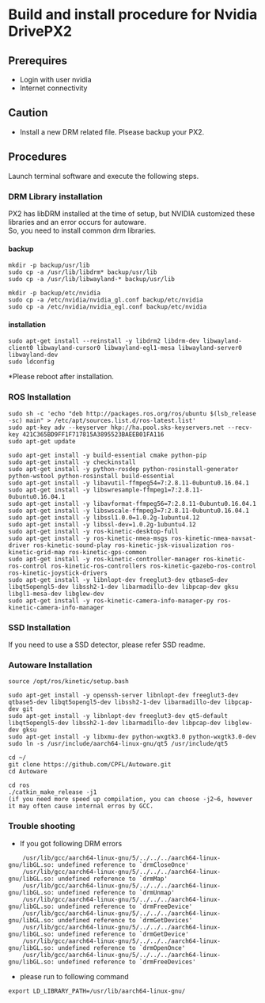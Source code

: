 # Build and install procedure for Nvidia DrivePX2
## Prerequires
 - Login with user nvidia
 - Internet connectivity

## Caution
 - Install a new DRM related file. Plsease backup your PX2.

## Procedures
 Launch terminal software and execute the following steps.

 
### DRM Library installation
 PX2 has libDRM installed at the time of setup, but NVIDIA customized these libraries and an error occurs for autoware.  
 So, you need to install common drm libraries.


#### backup
    mkdir -p backup/usr/lib
    sudo cp -a /usr/lib/libdrm* backup/usr/lib
    sudo cp -a /usr/lib/libwayland-* backup/usr/lib

    mkdir -p backup/etc/nvidia
    sudo cp -a /etc/nvidia/nvidia_gl.conf backup/etc/nvidia
    sudo cp -a /etc/nvidia/nvidia_egl.conf backup/etc/nvidia

#### installation
    sudo apt-get install --reinstall -y libdrm2 libdrm-dev libwayland-client0 libwayland-cursor0 libwayland-egl1-mesa libwayland-server0 libwayland-dev
    sudo ldconfig
*Please reboot after installation.


###  ROS Installation
    sudo sh -c 'echo "deb http://packages.ros.org/ros/ubuntu $(lsb_release -sc) main" > /etc/apt/sources.list.d/ros-latest.list'
    sudo apt-key adv --keyserver hkp://ha.pool.sks-keyservers.net --recv-key 421C365BD9FF1F717815A3895523BAEEB01FA116
    sudo apt-get update
    
    sudo apt-get install -y build-essential cmake python-pip
    sudo apt-get install -y checkinstall
    sudo apt-get install -y python-rosdep python-rosinstall-generator python-wstool python-rosinstall build-essential
    sudo apt-get install -y libavutil-ffmpeg54=7:2.8.11-0ubuntu0.16.04.1
    sudo apt-get install -y libswresample-ffmpeg1=7:2.8.11-0ubuntu0.16.04.1
    sudo apt-get install -y libavformat-ffmpeg56=7:2.8.11-0ubuntu0.16.04.1
    sudo apt-get install -y libswscale-ffmpeg3=7:2.8.11-0ubuntu0.16.04.1
    sudo apt-get install -y libssl1.0.0=1.0.2g-1ubuntu4.12
    sudo apt-get install -y libssl-dev=1.0.2g-1ubuntu4.12
    sudo apt-get install -y ros-kinetic-desktop-full
    sudo apt-get install -y ros-kinetic-nmea-msgs ros-kinetic-nmea-navsat-driver ros-kinetic-sound-play ros-kinetic-jsk-visualization ros-kinetic-grid-map ros-kinetic-gps-common
    sudo apt-get install -y ros-kinetic-controller-manager ros-kinetic-ros-control ros-kinetic-ros-controllers ros-kinetic-gazebo-ros-control ros-kinetic-joystick-drivers
    sudo apt-get install -y libnlopt-dev freeglut3-dev qtbase5-dev libqt5opengl5-dev libssh2-1-dev libarmadillo-dev libpcap-dev gksu libgl1-mesa-dev libglew-dev
    sudo apt-get install -y ros-kinetic-camera-info-manager-py ros-kinetic-camera-info-manager

### SSD Installation
If you need to use a SSD detector, please refer SSD readme.

### Autoware Installation
    source /opt/ros/kinetic/setup.bash

    sudo apt-get install -y openssh-server libnlopt-dev freeglut3-dev qtbase5-dev libqt5opengl5-dev libssh2-1-dev libarmadillo-dev libpcap-dev git
    sudo apt-get install -y libnlopt-dev freeglut3-dev qt5-default libqt5opengl5-dev libssh2-1-dev libarmadillo-dev libpcap-dev libglew-dev gksu
    sudo apt-get install -y libxmu-dev python-wxgtk3.0 python-wxgtk3.0-dev
    sudo ln -s /usr/include/aarch64-linux-gnu/qt5 /usr/include/qt5

    cd ~/
    git clone https://github.com/CPFL/Autoware.git
    cd Autoware

    cd ros
    ./catkin_make_release -j1
    (if you need more speed up compilation, you can choose -j2~6, however it may often cause internal erros by GCC.


### Trouble shooting

- If you got following DRM errors
```
    /usr/lib/gcc/aarch64-linux-gnu/5/../../../aarch64-linux-gnu/libGL.so: undefined reference to `drmCloseOnce'
    /usr/lib/gcc/aarch64-linux-gnu/5/../../../aarch64-linux-gnu/libGL.so: undefined reference to `drmMap'
    /usr/lib/gcc/aarch64-linux-gnu/5/../../../aarch64-linux-gnu/libGL.so: undefined reference to `drmUnmap'
    /usr/lib/gcc/aarch64-linux-gnu/5/../../../aarch64-linux-gnu/libGL.so: undefined reference to `drmFreeDevice'
    /usr/lib/gcc/aarch64-linux-gnu/5/../../../aarch64-linux-gnu/libGL.so: undefined reference to `drmGetDevices'
    /usr/lib/gcc/aarch64-linux-gnu/5/../../../aarch64-linux-gnu/libGL.so: undefined reference to `drmGetDevice'
    /usr/lib/gcc/aarch64-linux-gnu/5/../../../aarch64-linux-gnu/libGL.so: undefined reference to `drmOpenOnce'
    /usr/lib/gcc/aarch64-linux-gnu/5/../../../aarch64-linux-gnu/libGL.so: undefined reference to `drmFreeDevices'
```
- please run to following command
```
export LD_LIBRARY_PATH=/usr/lib/aarch64-linux-gnu/
```
